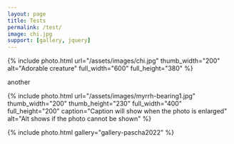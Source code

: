 ```yaml
---
layout: page
title: Tests
permalink: /test/
image: chi.jpg
support: [gallery, jquery]
---
```

<!-- PhotoSwipe -->
<div class="photoswipe-gallery">
  {% include photo.html
     url="/assets/images/chi.jpg"
     thumb_width="200" alt="Adorable creature"
     full_width="600" full_height="380"
  %}
</div>

another
<div class="photoswipe-gallery">
  {% include photo.html
      url="/assets/images/myrrh-bearing1.jpg"
      thumb_width="200" thumb_height="230"
      full_width="400" full_height="200"
      caption="Caption will show when the photo is enlarged" alt="Alt shows if the photo cannot be shown"
  %}
</div>

{% include photo.html gallery="gallery-pascha2022" %}
